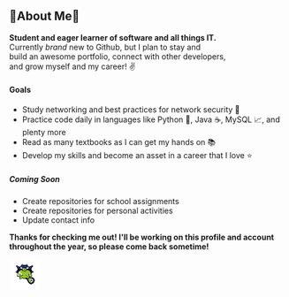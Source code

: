 ## 🌱About Me🌱
**Student and eager learner of software and all things IT.**\
Currently _brand_ new to Github, but I plan to stay and\
build an awesome portfolio, connect with other developers,\
and grow myself and my career! :v:

#### Goals
- Study networking and best practices for network security :closed_lock_with_key:
- Practice code daily in languages like Python :snake:, Java :coffee:, MySQL :chart_with_upwards_trend:, and plenty more
- Read as many textbooks as I can get my hands on :books:
- Develop my skills and become an asset in a career that I love :star:

##### Coming Soon
- Create repositories for school assignments
- Create repositories for personal activities
- Update contact info

**Thanks for checking me out! I'll be working on this profile and account\
throughout the year, so please come back sometime!**

![picture of Qwilfish pixelated pokemon](/qwilfish.png)

<!--
- 🔭 I’m currently working on ...
-  I’m currently learning ...
- 👯 I’m looking to collaborate on ...
- 🤔 I’m looking for help with ...
- 💬 Ask me about ...
- 📫 How to reach me: ...
- 😄 Pronouns: ...
- ⚡ Fun fact: ...
-->
